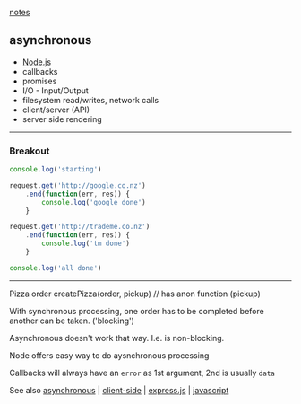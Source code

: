 [notes](notes.md)

## asynchronous
- [Node.js](javascript/node.md)
- callbacks
- promises
- I/O - Input/Output
- filesystem read/writes, network calls
- client/server (API)
- server side rendering

---

### Breakout
```javascript
console.log('starting')

request.get('http://google.co.nz')
    .end(function(err, res)) {
        console.log('google done')
    }    

request.get('http://trademe.co.nz')
    .end(function(err, res)) {
        console.log('tm done')
    }    

console.log('all done')
```
----

Pizza order
createPizza(order, pickup)  // has anon function (pickup)

With synchronous processing, one order has to be completed before another can be taken. ('blocking')

Asynchronous doesn't work that way. I.e. is non-blocking.

Node offers easy way to do aysnchronous processing

Callbacks will always have an `error` as 1st argument, 2nd is usually `data`


See also [asynchronous](async.md) | [client-side](client-side.md) | [express.js](javascript/express.md) | [javascript](javascript/notes.md)
